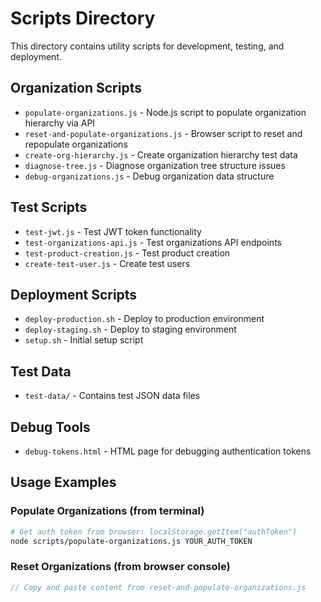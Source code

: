 # Scripts Directory

This directory contains utility scripts for development, testing, and deployment.

## Organization Scripts
- `populate-organizations.js` - Node.js script to populate organization hierarchy via API
- `reset-and-populate-organizations.js` - Browser script to reset and repopulate organizations
- `create-org-hierarchy.js` - Create organization hierarchy test data
- `diagnose-tree.js` - Diagnose organization tree structure issues
- `debug-organizations.js` - Debug organization data structure

## Test Scripts
- `test-jwt.js` - Test JWT token functionality
- `test-organizations-api.js` - Test organizations API endpoints
- `test-product-creation.js` - Test product creation
- `create-test-user.js` - Create test users

## Deployment Scripts
- `deploy-production.sh` - Deploy to production environment
- `deploy-staging.sh` - Deploy to staging environment
- `setup.sh` - Initial setup script

## Test Data
- `test-data/` - Contains test JSON data files

## Debug Tools
- `debug-tokens.html` - HTML page for debugging authentication tokens

## Usage Examples

### Populate Organizations (from terminal)
```bash
# Get auth token from browser: localStorage.getItem("authToken")
node scripts/populate-organizations.js YOUR_AUTH_TOKEN
```

### Reset Organizations (from browser console)
```javascript
// Copy and paste content from reset-and-populate-organizations.js
```
